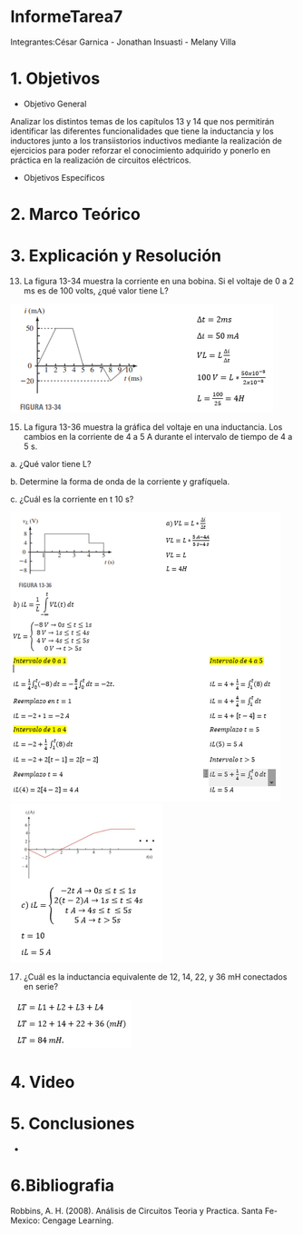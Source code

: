 # InformeTarea7

Integrantes:César Garnica  -  Jonathan Insuasti -  Melany Villa 

# 1. Objetivos
- Objetivo General
     
Analizar los distintos temas de los capítulos 13 y 14 que nos permitirán identificar las diferentes funcionalidades que tiene la inductancia y los inductores junto  a los transiistorios inductivos  mediante la realización de ejercicios para poder reforzar el conocimiento adquirido y ponerlo en práctica en la realización de circuitos eléctricos. 
            
 - Objetivos Específicos   
  
     
     
# 2. Marco Teórico



# 3. Explicación y Resolución

13. La figura 13-34 muestra la corriente en una bobina. Si el voltaje de 0 a 2 ms
es de 100 volts, ¿qué valor tiene L?

![](https://github.com/mjvilla1/ImagenesInforme7/blob/main/Ejercicio%2013.13.PNG)

15. La figura 13-36 muestra la gráfica del voltaje en una inductancia. Los cambios en la corriente de 4 a 5 A durante el intervalo de tiempo de 4 a 5 s.

a. ¿Qué valor tiene L?

b. Determine la forma de onda de la corriente y grafíquela.

c. ¿Cuál es la corriente en t  10 s?

![](https://github.com/mjvilla1/ImagenesInforme7/blob/main/Ejercicio%2013.15.1.PNG)
![](https://github.com/mjvilla1/ImagenesInforme7/blob/main/Ejercicio%2013.15.2.PNG)

17. ¿Cuál es la inductancia equivalente de 12, 14, 22, y 36 mH conectados en
serie?

![](https://github.com/mjvilla1/ImagenesInforme7/blob/main/Ejercicio%2013.17.PNG)

# 4. Video


# 5. Conclusiones

-
# 6.Bibliografia 

Robbins, A. H. (2008). Análisis de Circuitos Teoria y Practica. Santa Fe-Mexico: Cengage Learning.
